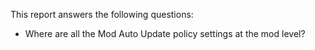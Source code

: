 This report answers the following questions:

- Where are all the Mod Auto Update policy settings at the mod level?